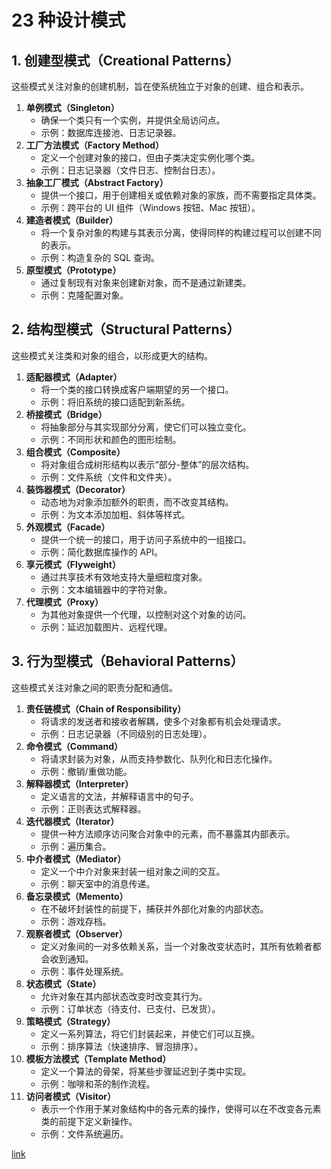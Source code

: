 # 23 种设计模式



## **1. 创建型模式（Creational Patterns）**

这些模式关注对象的创建机制，旨在使系统独立于对象的创建、组合和表示。

1. **单例模式（Singleton）**
   - 确保一个类只有一个实例，并提供全局访问点。
   - 示例：数据库连接池、日志记录器。
2. **工厂方法模式（Factory Method）**
   - 定义一个创建对象的接口，但由子类决定实例化哪个类。
   - 示例：日志记录器（文件日志、控制台日志）。
3. **抽象工厂模式（Abstract Factory）**
   - 提供一个接口，用于创建相关或依赖对象的家族，而不需要指定具体类。
   - 示例：跨平台的 UI 组件（Windows 按钮、Mac 按钮）。
4. **建造者模式（Builder）**
   - 将一个复杂对象的构建与其表示分离，使得同样的构建过程可以创建不同的表示。
   - 示例：构造复杂的 SQL 查询。
5. **原型模式（Prototype）**
   - 通过复制现有对象来创建新对象，而不是通过新建类。
   - 示例：克隆配置对象。

## **2. 结构型模式（Structural Patterns）**

这些模式关注类和对象的组合，以形成更大的结构。

1. **适配器模式（Adapter）**
   - 将一个类的接口转换成客户端期望的另一个接口。
   - 示例：将旧系统的接口适配到新系统。
2. **桥接模式（Bridge）**
   - 将抽象部分与其实现部分分离，使它们可以独立变化。
   - 示例：不同形状和颜色的图形绘制。
3. **组合模式（Composite）**
   - 将对象组合成树形结构以表示“部分-整体”的层次结构。
   - 示例：文件系统（文件和文件夹）。
4. **装饰器模式（Decorator）**
   - 动态地为对象添加额外的职责，而不改变其结构。
   - 示例：为文本添加加粗、斜体等样式。
5. **外观模式（Facade）**
   - 提供一个统一的接口，用于访问子系统中的一组接口。
   - 示例：简化数据库操作的 API。
6. **享元模式（Flyweight）**
   - 通过共享技术有效地支持大量细粒度对象。
   - 示例：文本编辑器中的字符对象。
7. **代理模式（Proxy）**
   - 为其他对象提供一个代理，以控制对这个对象的访问。
   - 示例：延迟加载图片、远程代理。

## **3. 行为型模式（Behavioral Patterns）**

这些模式关注对象之间的职责分配和通信。

1. **责任链模式（Chain of Responsibility）**
   - 将请求的发送者和接收者解耦，使多个对象都有机会处理请求。
   - 示例：日志记录器（不同级别的日志处理）。
2. **命令模式（Command）**
   - 将请求封装为对象，从而支持参数化、队列化和日志化操作。
   - 示例：撤销/重做功能。
3. **解释器模式（Interpreter）**
   - 定义语言的文法，并解释语言中的句子。
   - 示例：正则表达式解释器。
4. **迭代器模式（Iterator）**
   - 提供一种方法顺序访问聚合对象中的元素，而不暴露其内部表示。
   - 示例：遍历集合。
5. **中介者模式（Mediator）**
   - 定义一个中介对象来封装一组对象之间的交互。
   - 示例：聊天室中的消息传递。
6. **备忘录模式（Memento）**
   - 在不破坏封装性的前提下，捕获并外部化对象的内部状态。
   - 示例：游戏存档。
7. **观察者模式（Observer）**
   - 定义对象间的一对多依赖关系，当一个对象改变状态时，其所有依赖者都会收到通知。
   - 示例：事件处理系统。
8. **状态模式（State）**
   - 允许对象在其内部状态改变时改变其行为。
   - 示例：订单状态（待支付、已支付、已发货）。
9. **策略模式（Strategy）**
   - 定义一系列算法，将它们封装起来，并使它们可以互换。
   - 示例：排序算法（快速排序、冒泡排序）。
10. **模板方法模式（Template Method）**
    - 定义一个算法的骨架，将某些步骤延迟到子类中实现。
    - 示例：咖啡和茶的制作流程。
11. **访问者模式（Visitor）**
    - 表示一个作用于某对象结构中的各元素的操作，使得可以在不改变各元素类的前提下定义新操作。
    - 示例：文件系统遍历。

[link](https://github.com/danggui2008/design_pattern)
